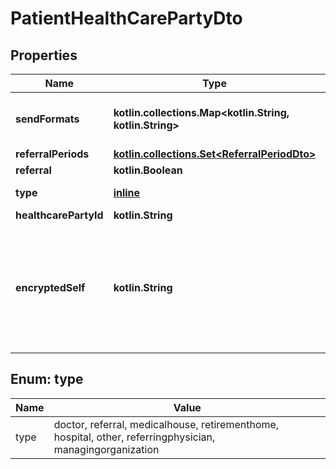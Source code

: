 
# PatientHealthCarePartyDto

## Properties
Name | Type | Description | Notes
------------ | ------------- | ------------- | -------------
**sendFormats** | **kotlin.collections.Map&lt;kotlin.String, kotlin.String&gt;** | Preferred format of exchange for diverse means of communication |
**referralPeriods** | [**kotlin.collections.Set&lt;ReferralPeriodDto&gt;**](ReferralPeriodDto.md) | Time periods |
**referral** | **kotlin.Boolean** |  |
**type** | [**inline**](#TypeEnum) | Type of care/relationship. |  [optional]
**healthcarePartyId** | **kotlin.String** | UUID of the hcp. |  [optional]
**encryptedSelf** | **kotlin.String** | The base64 encoded data of this object, formatted as JSON and encrypted in AES using the random master key from encryptionKeys. |  [optional]


<a name="TypeEnum"></a>
## Enum: type
Name | Value
---- | -----
type | doctor, referral, medicalhouse, retirementhome, hospital, other, referringphysician, managingorganization
